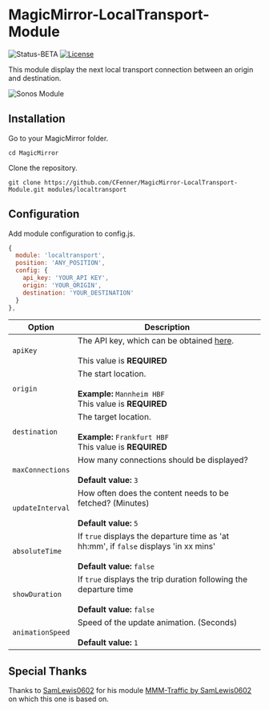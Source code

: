 # MagicMirror-LocalTransport-Module

<p>
<img src="https://img.shields.io/badge/Status-BETA-red.svg" alt="Status-BETA">
<a href="http://choosealicense.com/licenses/mit"><img src="https://img.shields.io/badge/license-MIT-blue.svg" alt="License"></a>
</p>

This module display the next local transport connection between an origin and destination.

![Sonos Module](https://github.com/CFenner/MagicMirror-LocalTransport-Module/blob/master/.github/preview.png)

## Installation

Go to your MagicMirror folder.

`cd MagicMirror`

Clone the repository.

`git clone https://github.com/CFenner/MagicMirror-LocalTransport-Module.git modules/localtransport`

## Configuration

Add module configuration to config.js.

```js
{
  module: 'localtransport',
  position: 'ANY_POSITION',
  config: {
    api_key: 'YOUR_API KEY',
    origin: 'YOUR_ORIGIN',
    destination: 'YOUR_DESTINATION'
  }
},
```

|Option|Description|
|---|---|
|`apiKey`|The API key, which can be obtained [here](https://developers.google.com/maps/documentation/directions/).<br><br>This value is **REQUIRED**|
|`origin`|The start location.<br><br>**Example:** `Mannheim HBF`<br>This value is **REQUIRED**|
|`destination`|The target location.<br><br>**Example:** `Frankfurt HBF`<br>This value is **REQUIRED**|
|`maxConnections`|How many connections should be displayed?<br><br>**Default value:** `3`|
|`updateInterval`|How often does the content needs to be fetched? (Minutes)<br><br>**Default value:** `5`|
|`absoluteTime`|If `true` displays the departure time as 'at hh:mm', if `false` displays 'in xx mins'<br><br>**Default value:** `false`|
|`showDuration`|If `true` displays the trip duration following the departure time<br><br>**Default value:** `false`|
|`animationSpeed`|Speed of the update animation. (Seconds)<br><br>**Default value:** `1`|

## Special Thanks

Thanks to [SamLewis0602](https://github.com/SamLewis0602) for his module [MMM-Traffic by SamLewis0602](https://github.com/SamLewis0602/MMM-Traffic) on which this one is based on.
